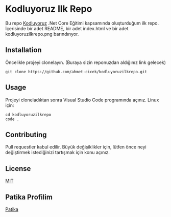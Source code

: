 # Kodluyoruz Ilk Repo

Bu repo [Kodluyoruz](https://www.kodluyoruz.org/) .Net Core Eğitimi kapsamında oluşturduğum ilk repo. İçerisinde bir adet README, bir adet index.html ve bir adet kodluyoruzilkrepo.png barındırıyor.
## Installation

Öncelikle projeyi clonelayın. (Buraya sizin reponuzdan aldığınız link gelecek)
```
git clone https://github.com/ahmet-cicek/kodluyoruzilkrepo.git
```

## Usage

Projeyi cloneladıktan sonra Visual Studio Code programında açınız.
Linux için:
```
cd kodluyoruzilkrepo
code .
```

## Contributing
Pull requestler kabul edilir. Büyük değişiklikler için, lütfen önce neyi değiştirmek istediğinizi tartışmak için konu açınız.

## License
[MIT](https://choosealicense.com/licenses/mit/)

## Patika Profilim
[Patika](https://app.patika.dev/xahmetx)











